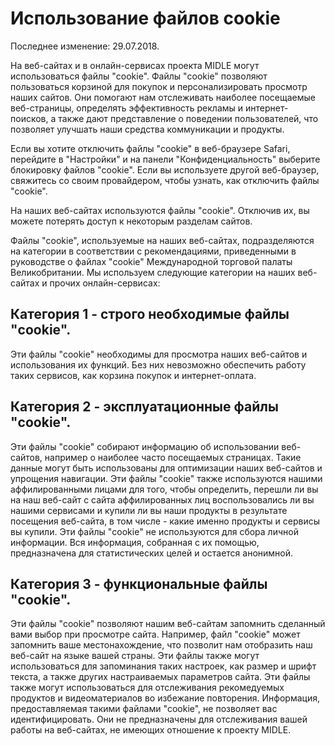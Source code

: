 # Использование файлов cookie

Последнее изменение: 29.07.2018.

На веб-сайтах и в онлайн-сервисах проекта MIDLE могут использоваться файлы "cookie". Файлы "cookie" позволяют пользоваться корзиной для покупок и персонализировать просмотр наших сайтов. Они помогают нам отслеживать наиболее посещаемые веб-страницы, определять эффективность рекламы и интернет-поисков, а также дают представление о поведении пользователей, что позволяет улучшать наши средства коммуникации и продукты.

Если вы хотите отключить файлы "cookie" в веб-браузере Safari, перейдите в "Настройки" и на панели "Конфиденциальность" выберите блокировку файлов "cookie". Если вы используете другой веб-браузер, свяжитесь со своим провайдером, чтобы узнать, как отключить файлы "cookie".

На наших веб-сайтах используются файлы "cookie". Отключив их, вы можете потерять доступ к некоторым разделам сайтов.

Файлы "cookie", используемые на наших веб-сайтах, подразделяются на категории в соответствии с рекомендациями, приведенными в руководстве о файлах "cookie" Международной торговой палаты Великобритании. Мы используем следующие категории на наших веб-сайтах и прочих онлайн-сервисах:


## Категория 1 - строго необходимые файлы "cookie".

Эти файлы "cookie" необходимы для просмотра наших веб-сайтов и использования их функций. Без них невозможно обеспечить работу таких сервисов, как корзина покупок и интернет-оплата.


## Категория 2 - эксплуатационные файлы "cookie".

Эти файлы "cookie" собирают информацию об использовании веб-сайтов, например о наиболее часто посещаемых страницах. Такие данные могут быть использованы для оптимизации наших веб-сайтов и упрощения навигации. Эти файлы "cookie" также используются нашими аффилированными лицами для того, чтобы определить, перешли ли вы на наш веб-сайт с сайта аффилированных лиц воспользовались ли вы нашими сервисами и купили ли вы наши продукты в результате посещения веб-сайта, в том числе - какие именно продукты и сервисы вы купили. Эти файлы "cookie" не используются для сбора личной информации. Вся информация, собранная с их помощью, предназначена для статистических целей и остается анонимной.


## Категория 3 - функциональные файлы "cookie".

Эти файлы "cookie" позволяют нашим веб-сайтам запомнить сделанный вами выбор при просмотре сайта. Например, файл "cookie" может запомнить ваше местонахождение, что позволит нам отобразить наш веб-сайт на языке вашей страны. Эти файлы также могут использоваться для запоминания таких настроек, как размер и шрифт текста, а также других настраиваемых параметров сайта. Эти файлы также могут использоваться для отслеживания рекомедуемых продуктов и видеоматериалов во избежание повторения. Информация, предоставляемая такими файлами "cookie", не позволяет вас идентифицировать. Они не предназначены для отслеживания вашей работы на веб-сайтах, не имеющих отношение к проекту MIDLE.
